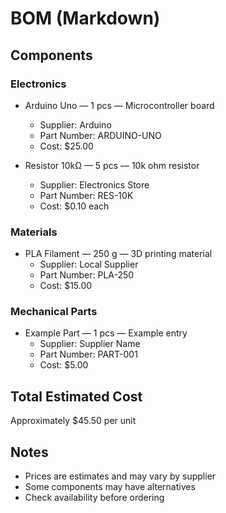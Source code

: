 # BOM (Markdown)

## Components

### Electronics
- Arduino Uno — 1 pcs — Microcontroller board
  - Supplier: Arduino
  - Part Number: ARDUINO-UNO
  - Cost: $25.00

- Resistor 10kΩ — 5 pcs — 10k ohm resistor
  - Supplier: Electronics Store
  - Part Number: RES-10K
  - Cost: $0.10 each

### Materials
- PLA Filament — 250 g — 3D printing material
  - Supplier: Local Supplier
  - Part Number: PLA-250
  - Cost: $15.00

### Mechanical Parts
- Example Part — 1 pcs — Example entry
  - Supplier: Supplier Name
  - Part Number: PART-001
  - Cost: $5.00

## Total Estimated Cost

Approximately $45.50 per unit

## Notes

- Prices are estimates and may vary by supplier
- Some components may have alternatives
- Check availability before ordering

